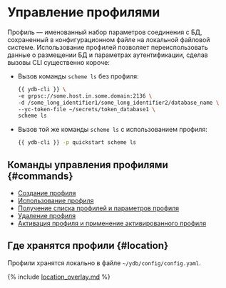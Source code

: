 # Управление профилями

Профиль — именованный набор параметров соединения с БД, сохраненный в конфигурационном файле на локальной файловой системе. Использование профилей позволяет переиспользовать данные о размещении БД и параметрах аутентификации, сделав вызовы CLI существенно короче:

- Вызов команды `scheme ls` без профиля:
  ``` bash
  {{ ydb-cli }} \
  -e grpsc://some.host.in.some.domain:2136 \
  -d /some_long_identifier1/some_long_identifier2/database_name \
  --yc-token-file ~/secrets/token_database1 \
  scheme ls
  ```

- Вызов той же команды `scheme ls` с использованием профиля:
  ``` bash
  {{ ydb-cli }} -p quickstart scheme ls
  ```

## Команды управления профилями {#commands}

- [Создание профиля](../create.md)
- [Использование профиля](../use.md)
- [Получение списка профилей и параметров профиля](../list-and-get.md)
- [Удаление профиля](../delete.md)
- [Активация профиля и применение активированного профиля](../activate.md)

## Где хранятся профили {#location}

Профили хранятся локально в файле `~/ydb/config/config.yaml`.

{% include [location_overlay.md](location_overlay.md) %}





